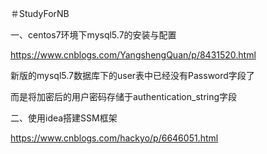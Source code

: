 ＃StudyForNB


一、centos7环境下mysql5.7的安装与配置


https://www.cnblogs.com/YangshengQuan/p/8431520.html

新版的mysql5.7数据库下的user表中已经没有Password字段了

而是将加密后的用户密码存储于authentication_string字段


二、使用idea搭建SSM框架

https://www.cnblogs.com/hackyo/p/6646051.html
